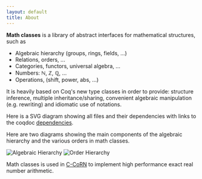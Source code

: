 ```yaml
---
layout: default
title: About
---
```


__Math classes__ is a library of abstract interfaces for mathematical
structures, such as

 - Algebraic hierarchy (groups, rings, fields, ...)
 - Relations, orders, ...
 - Categories, functors, universal algebra, ...
 - Numbers: ℕ, ℤ, ℚ, ...
 - Operations, (shift, power, abs, ...)

It is heavily based on Coq's new type classes in order to provide:
structure inference, multiple inheritance/sharing, convenient algebraic
manipulation (e.g. rewriting) and idiomatic use of notations.

Here is a SVG diagram showing all files and their dependencies with
links to the coqdoc
[dependencies](http://robbertkrebbers.nl/math-classes.svg).

Here are two diagrams showing the main components of the algebraic
hierarchy and the various orders in math classes.

![Algebraic Hierarchy](hierarchy.png)
![Order Hierarchy](orders.png)

Math classes is used in [C-CoRN](http://corn.cs.ru.nl) to implement high
performance exact real number arithmetic.

